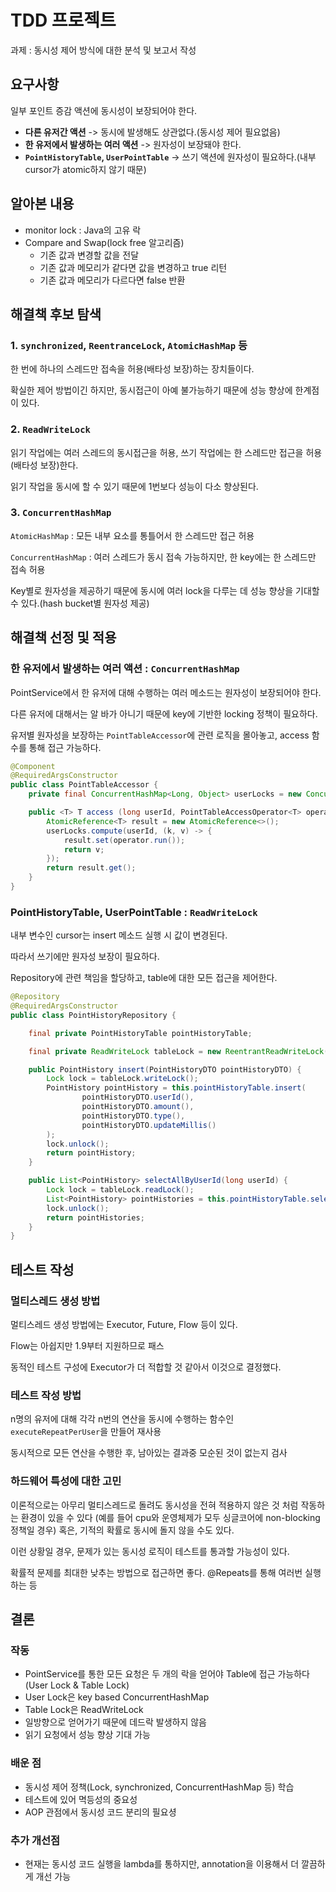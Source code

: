 # TDD 프로젝트

과제 : 동시성 제어 방식에 대한 분석 및 보고서 작성

## 요구사항
일부 포인트 증감 액션에 동시성이 보장되어야 한다.

- **다른 유저간 액션** -> 동시에 발생해도 상관없다.(동시성 제어 필요없음)
- **한 유저에서 발생하는 여러 액션** -> 원자성이 보장돼야 한다.
- **`PointHistoryTable`, `UserPointTable`** -> 쓰기 액션에 원자성이 필요하다.(내부 cursor가 atomic하지 않기 때문)

## 알아본 내용

- monitor lock : Java의 고유 락
- Compare and Swap(lock free 알고리즘)
  - 기존 값과 변경할 값을 전달
  - 기존 값과 메모리가 같다면 값을 변경하고 true 리턴
  - 기존 값과 메모리가 다르다면 false 반환


## 해결책 후보 탐색

### 1. `synchronized`, `ReentranceLock`, `AtomicHashMap` 등
한 번에 하나의 스레드만 접속을 허용(배타성 보장)하는 장치들이다.

확실한 제어 방법이긴 하지만, 동시접근이 아예 불가능하기 때문에 성능 향상에 한계점이 있다. 

### 2. `ReadWriteLock`
읽기 작업에는 여러 스레드의 동시접근을 허용, 쓰기 작업에는 한 스레드만 접근을 허용(배타성 보장)한다.

읽기 작업을 동시에 할 수 있기 때문에 1번보다 성능이 다소 향상된다.


### 3. `ConcurrentHashMap`
`AtomicHashMap` : 모든 내부 요소를 통틀어서 한 스레드만 접근 허용

`ConcurrentHashMap` : 여러 스레드가 동시 접속 가능하지만, 한 key에는 한 스레드만 접속 허용 

Key별로 원자성을 제공하기 때문에 동시에 여러 lock을 다루는 데 성능 향상을 기대할 수 있다.(hash bucket별 원자성 제공)


## 해결책 선정 및 적용
### 한 유저에서 발생하는 여러 액션 : `ConcurrentHashMap`
PointService에서 한 유저에 대해 수행하는 여러 메소드는 원자성이 보장되어야 한다.

다른 유저에 대해서는 알 바가 아니기 때문에 key에 기반한 locking 정책이 필요하다.

유저별 원자성을 보장하는 `PointTableAccessor`에 관련 로직을 몰아놓고, access 함수를 통해 접근 가능하다.

```java
@Component
@RequiredArgsConstructor
public class PointTableAccessor {
    private final ConcurrentHashMap<Long, Object> userLocks = new ConcurrentHashMap<>();

    public <T> T access (long userId, PointTableAccessOperator<T> operator) {
        AtomicReference<T> result = new AtomicReference<>();
        userLocks.compute(userId, (k, v) -> {
            result.set(operator.run());
            return v;
        });
        return result.get();
    }
}
```

### PointHistoryTable, UserPointTable : `ReadWriteLock`
내부 변수인 cursor는 insert 메소드 실행 시 값이 변경된다.

따라서 쓰기에만 원자성 보장이 필요하다.

Repository에 관련 책임을 할당하고, table에 대한 모든 접근을 제어한다.

```java
@Repository
@RequiredArgsConstructor
public class PointHistoryRepository {

    final private PointHistoryTable pointHistoryTable;

    final private ReadWriteLock tableLock = new ReentrantReadWriteLock();

    public PointHistory insert(PointHistoryDTO pointHistoryDTO) {
        Lock lock = tableLock.writeLock();
        PointHistory pointHistory = this.pointHistoryTable.insert(
                pointHistoryDTO.userId(),
                pointHistoryDTO.amount(),
                pointHistoryDTO.type(),
                pointHistoryDTO.updateMillis()
        );
        lock.unlock();
        return pointHistory;
    }

    public List<PointHistory> selectAllByUserId(long userId) {
        Lock lock = tableLock.readLock();
        List<PointHistory> pointHistories = this.pointHistoryTable.selectAllByUserId(userId);
        lock.unlock();
        return pointHistories;
    }
}
```

## 테스트 작성
### 멀티스레드 생성 방법
멀티스레드 생성 방법에는 Executor, Future, Flow 등이 있다.

Flow는 아쉽지만 1.9부터 지원하므로 패스

동적인 테스트 구성에 Executor가 더 적합할 것 같아서 이것으로 결정했다.

### 테스트 작성 방법
n명의 유저에 대해 각각 n번의 연산을 동시에 수행하는 함수인 `executeRepeatPerUser`을 만들어 재사용

동시적으로 모든 연산을 수행한 후, 남아있는 결과중 모순된 것이 없는지 검사

### 하드웨어 특성에 대한 고민
이론적으로는 아무리 멀티스레드로 돌려도 동시성을 전혀 적용하지 않은 것 처럼 작동하는 환경이 있을 수 있다
(예를 들어 cpu와 운영체제가 모두 싱글코어에 non-blocking 정책일 경우)
혹은, 기적의 확률로 동시에 돌지 않을 수도 있다.

이런 상황일 경우, 문제가 있는 동시성 로직이 테스트를 통과할 가능성이 있다.

확률적 문제를 최대한 낮추는 방법으로 접근하면 좋다. @Repeats를 통해 여러번 실행하는 등

## 결론
### 작동
- PointService를 통한 모든 요청은 두 개의 락을 얻어야 Table에 접근 가능하다(User Lock & Table Lock)
- User Lock은 key based ConcurrentHashMap
- Table Lock은 ReadWriteLock
- 일방향으로 얻어가기 때문에 데드락 발생하지 않음
- 읽기 요청에서 성능 향상 기대 가능

### 배운 점
- 동시성 제어 정책(Lock, synchronized, ConcurrentHashMap 등) 학습
- 테스트에 있어 멱등성의 중요성
- AOP 관점에서 동시성 코드 분리의 필요셩

### 추가 개선점
- 현재는 동시성 코드 실행을 lambda를 통하지만, annotation을 이용해서 더 깔끔하게 개선 가능